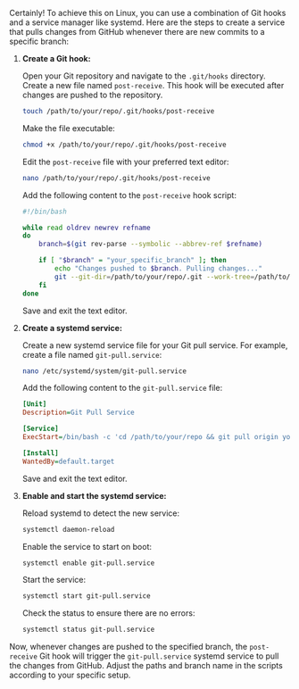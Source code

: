 Certainly! To achieve this on Linux, you can use a combination of Git hooks and a service manager like systemd. Here are the steps to create a service that pulls changes from GitHub whenever there are new commits to a specific branch:

1. **Create a Git hook:**

   Open your Git repository and navigate to the `.git/hooks` directory. Create a new file named `post-receive`. This hook will be executed after changes are pushed to the repository.

   ```bash
   touch /path/to/your/repo/.git/hooks/post-receive
   ```

   Make the file executable:

   ```bash
   chmod +x /path/to/your/repo/.git/hooks/post-receive
   ```

   Edit the `post-receive` file with your preferred text editor:

   ```bash
   nano /path/to/your/repo/.git/hooks/post-receive
   ```

   Add the following content to the `post-receive` hook script:

   ```bash
   #!/bin/bash

   while read oldrev newrev refname
   do
       branch=$(git rev-parse --symbolic --abbrev-ref $refname)

       if [ "$branch" = "your_specific_branch" ]; then
           echo "Changes pushed to $branch. Pulling changes..."
           git --git-dir=/path/to/your/repo/.git --work-tree=/path/to/your/repo pull origin $branch
       fi
   done
   ```

   Save and exit the text editor.

2. **Create a systemd service:**

   Create a new systemd service file for your Git pull service. For example, create a file named `git-pull.service`:

   ```bash
   nano /etc/systemd/system/git-pull.service
   ```

   Add the following content to the `git-pull.service` file:

   ```ini
   [Unit]
   Description=Git Pull Service

   [Service]
   ExecStart=/bin/bash -c 'cd /path/to/your/repo && git pull origin your_specific_branch'

   [Install]
   WantedBy=default.target
   ```

   Save and exit the text editor.

3. **Enable and start the systemd service:**

   Reload systemd to detect the new service:

   ```bash
   systemctl daemon-reload
   ```

   Enable the service to start on boot:

   ```bash
   systemctl enable git-pull.service
   ```

   Start the service:

   ```bash
   systemctl start git-pull.service
   ```

   Check the status to ensure there are no errors:

   ```bash
   systemctl status git-pull.service
   ```

Now, whenever changes are pushed to the specified branch, the `post-receive` Git hook will trigger the `git-pull.service` systemd service to pull the changes from GitHub. Adjust the paths and branch name in the scripts according to your specific setup.

